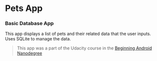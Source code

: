 Pets App
===================================
### Basic Database App

This app displays a list of pets and their related data that the user inputs. <br />
Uses SQLite to manage the data. <br />

> This app was a part of the Udacity course in the [Beginning Android Nanodegree](https://classroom.udacity.com/courses/ud845)

